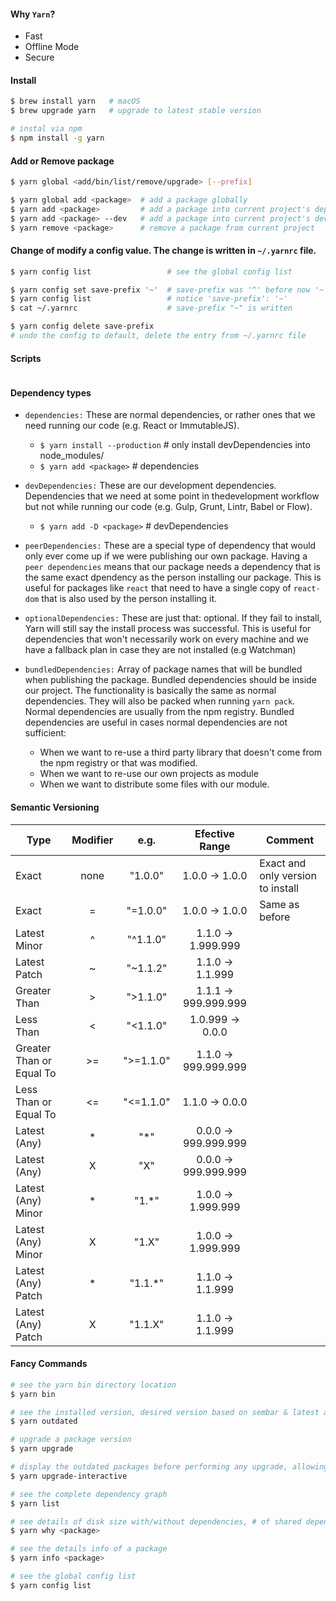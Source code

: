 #### Why `Yarn`?
- Fast
- Offline Mode
- Secure

#### Install

```bash
$ brew install yarn   # macOS
$ brew upgrade yarn   # upgrade to latest stable version

# instal via npm 
$ npm install -g yarn
```

#### Add or Remove package

```bash
$ yarn global <add/bin/list/remove/upgrade> [--prefix]

$ yarn global add <package>  # add a package globally
$ yarn add <package>         # add a package into current project's dependencies
$ yarn add <package> --dev   # add a package into current project's dev-dependencies
$ yarn remove <package>      # remove a package from current project

```

#### Change of modify a config value. The change is written in `~/.yarnrc` file.

```bash
$ yarn config list                 # see the global config list

$ yarn config set save-prefix '~'  # save-prefix was '^' before now '~'
$ yarn config list                 # notice 'save-prefix': '~'
$ cat ~/.yarnrc                    # save-prefix "~" is written

$ yarn config delete save-prefix
# undo the config to default, delete the entry from ~/.yarnrc file
```

#### Scripts

```bash

```

#### Dependency types

- `dependencies:` These are normal dependencies, or rather ones that we need running our code (e.g. React or ImmutableJS).
  - `$ yarn install --production` # only install devDependencies into node_modules/
  - `$ yarn add <package>` # dependencies

- `devDependencies:` These are our development dependencies. Dependencies that we need at some point in thedevelopment workflow but not while running our code (e.g. Gulp, Grunt, Lintr, Babel or Flow).
  - `$ yarn add -D <package>` # devDependencies

- `peerDependencies:` These are a special type of dependency that would only ever come up if we were publishing our own package. Having a `peer dependencies` means that our package needs a dependency that is the same exact dpendency as the person installing our package. This is useful for packages like `react` that need to have a single copy of `react-dom` that is also used by the person installing it.

- `optionalDependencies:` These are just that: optional. If they fail to install, Yarn will still say the install process was successful. This is useful for dependencies that won't necessarily work on every machine and we have a fallback plan in case they are not installed (e.g Watchman)

- `bundledDependencies:` Array of package names that will be bundled when publishing the package. Bundled dependencies should be inside our project. The functionality is basically the same as normal dependencies. They will also be packed when running `yarn pack`. Normal dependencies are usually from the npm registry. Bundled dependencies are useful in cases normal dependencies are not sufficient:

  - When we want to re-use a third party library that doesn't come from the npm registry or that was modified.
  - When we want to re-use our own projects as module
  - When we want to distribute some files with our module.


#### Semantic Versioning

| Type                    |Modifier |   e.g.    | Efective Range         | Comment                |
| --------                |:-------:|  :-------: |  :-----------:         | -------------          |
| Exact                   | none    |  "1.0.0"  | 1.0.0 -> 1.0.0         | Exact and only version to install 
| Exact                   | =       | "=1.0.0"  | 1.0.0 -> 1.0.0         | Same as before |
| Latest Minor            | ^       |  "^1.1.0" | 1.1.0 -> 1.999.999     | 
| Latest Patch            | ~       | "~1.1.2"  | 1.1.0 -> 1.1.999       |
| Greater Than            | >       | ">1.1.0"  | 1.1.1 -> 999.999.999   |
| Less Than               | <       | "<1.1.0"  | 1.0.999 -> 0.0.0       |
| Greater Than or Equal To| >=      | ">=1.1.0" | 1.1.0 -> 999.999.999   |
| Less Than or Equal To   | <=      | "<=1.1.0" | 1.1.0 -> 0.0.0         |
| Latest (Any)            | *       | "*"       | 0.0.0 -> 999.999.999   |
| Latest (Any)            | X       | "X"       | 0.0.0 -> 999.999.999   |
| Latest (Any) Minor      | *       | "1.*"     | 1.0.0 -> 1.999.999     |
| Latest (Any) Minor      | X       | "1.X"     | 1.0.0 -> 1.999.999     |
| Latest (Any) Patch      | *       | "1.1.*"   | 1.1.0 -> 1.1.999       |
| Latest (Any) Patch      | X       | "1.1.X"   | 1.1.0 -> 1.1.999       |

#### Fancy Commands

```sh
# see the yarn bin directory location
$ yarn bin

# see the installed version, desired version based on sembar & latest available version
$ yarn outdated

# upgrade a package version
$ yarn upgrade

# display the outdated packages before performing any upgrade, allowing user to select which packages to upgrade
$ yarn upgrade-interactive

# see the complete dependency graph
$ yarn list

# see details of disk size with/without dependencies, # of shared dependencies etc.
$ yarn why <package>

# see the details info of a package
$ yarn info <package>

# see the global config list
$ yarn config list
```